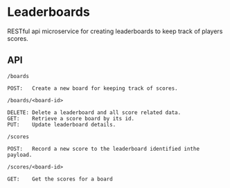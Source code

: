 Leaderboards
============

RESTful api microservice for creating leaderboards to keep track of players scores.

API
---
```/boards```

    POST:   Create a new board for keeping track of scores.


```/boards/<board-id>```

    DELETE: Delete a leaderboard and all score related data.
    GET:    Retrieve a score board by its id.
    PUT:    Update leaderboard details.
    
```/scores```

    POST:   Record a new score to the leaderboard identified inthe payload.

```/scores/<board-id>```

    GET:    Get the scores for a board